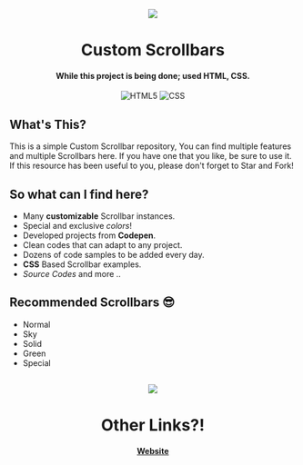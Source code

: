 <p align="center"><img src="https://emojipedia-us.s3.dualstack.us-west-1.amazonaws.com/thumbs/120/apple/271/artist-palette_1f3a8.png"></p>

<h1 align="center">Custom Scrollbars</h1>
<h4 align="center">While this project is being done; used HTML, CSS.</h4>
<p align="center">
  <img alt="HTML5" src="https://img.shields.io/badge/HTML5-E34F26?style=for-the-badge&logo=html5&logoColor=white"/>
  <img alt="CSS" src="https://img.shields.io/badge/CSS-239120?&style=for-the-badge&logo=css3&logoColor=white"/>
</p>

## What's This?
This is a simple Custom Scrollbar repository, You can find multiple features and multiple Scrollbars here. If you have one that you like, be sure to use it. If this resource has been useful to you, please don't forget to Star and Fork!

## So what can I find here?
- Many **customizable** Scrollbar instances.
- Special and exclusive *colors*!
- Developed projects from **Codepen**.
- Clean codes that can adapt to any project.
- Dozens of code samples to be added every day.
- **CSS** Based Scrollbar examples.
- *Source Codes* and more ..

## Recommended Scrollbars :sunglasses:
- Normal
- Sky
- Solid
- Green
- Special

##

<p align="center"><img src="https://emojipedia-us.s3.dualstack.us-west-1.amazonaws.com/thumbs/72/apple/271/party-popper_1f389.png"></p>

<h1 align="center">Other Links?!</h1>
<h4 align="center"> <a href="https://alfs.ga">Website</a></h4>
